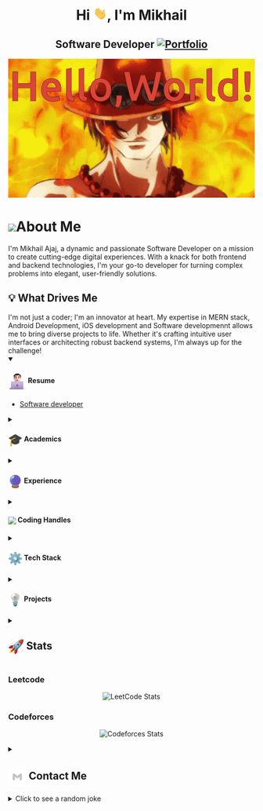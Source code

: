 <h1 align="center">Hi <img src="blob/main/icons/Hi.gif" width="28px"/>, I'm Mikhail</h1>
<h2 align="center">
  Software Developer
  <a href="https://mikhailajaj.github.io/">
    <img src="https://img.shields.io/badge/Portfolio-543DE0?style=for-the-badge&logo=About.me&logoColor=white" alt="Portfolio" style="height:22px;">
  </a>
</h2>
<div align="center">
 <img alt="GIF" src="https://github.com/mikhailajaj/mikhailajaj/blob/8d6cddb7b7a66f6e245f24905ba4462875fa5df9/blob/main/icons/tenor.gif" />
</div>
<h1><img align ='center'  src="https://camo.githubusercontent.com/fa3f93cb1d798e508be9a9c42bb181f28a086be351af3c29172eb51cd248410f/68747470733a2f2f692e67697068792e636f6d2f6d656469612f76312e59326c6b505463354d4749334e6a4578646a683264444d3462446879597a4d354e6d707061484a36644735364d6d683362546b79616e466b645752765a33523163476f7963535a6c634431324d563970626e526c636d35686246396e61575a66596e6c666157516d593351395a512f4c4f6e743675716a44394f65786d514a52422f67697068792e676966" width="37" />About Me</h1>

I'm Mikhail Ajaj, a dynamic and passionate Software Developer on a mission to create cutting-edge digital experiences. With a knack for both frontend and backend technologies, I'm your go-to developer for turning complex problems into elegant, user-friendly solutions.

<h2>💡 What Drives Me</h2>
I'm not just a coder; I'm an innovator at heart. My expertise in MERN stack, Android Development, iOS development and Software developmennt allows me to bring diverse projects to life. Whether it's crafting intuitive user interfaces or architecting robust backend systems, I'm always up for the challenge!
<details open>
 <summary>
    <h4>  
      <img align="center" src="https://github.com/mikhailajaj/mikhailajaj/blob/3a56bbca89e8e86b4caf1afe5f133ee336b29aed/blob/main/icons/about.png" width="37" /> 
    Resume
    </h4>
   
  </summary>
   <ul>
        <li><a href="https://github.com/mikhailajaj/mikhailajaj/blob/f4eea880177019840cdc87c5fd2f23501599e1dd/resume/Software%20Developer.pdf" target="_blank">Software developer</a></li>
      </ul>
</details>
 <details>
  <summary><h4> <img align="center" src="https://github.com/mikhailajaj/mikhailajaj/blob/3a56bbca89e8e86b4caf1afe5f133ee336b29aed/blob/main/icons/academics.gif" width="29"/> Academics</h4></summary>
  <span><img src="https://img.shields.io/badge/BTECH-SheridanCollege-1877F2?style=for-the-badge"></span>
  <span><img src="https://img.shields.io/badge/GPA-3.11-EFEEE9?style=for-the-badge"></span>
   <ul>
   <li><a href="https://www.sheridancollege.ca/programs/bachelor-computer-science-mobile-computing#tab=courses"> courses</a></li>
   <li><a href="https://github.com/mikhailajaj/mikhailajaj/blob/75ac5ac95f7ab6a50b6e347fd43d9639c5d521e8/Transcripts/Transccript.pdf">Transcript</a></li>
   </ul>
 </details>

 <details>
  <summary><h4> <img align="center" src="https://github.com/mikhailajaj/mikhailajaj/blob/3a56bbca89e8e86b4caf1afe5f133ee336b29aed/blob/main/icons/experience.gif" width="29"/> Experience</h4></summary>
  - **Project Manager & Lead Developer** at Secret Santa App | May 2024 – Sept 2024
    - Led the development and launch of the Secret Santa App, which digitizes the traditional holiday gift exchange process. Spearheaded the technical architecture, system design, and implementation, ensuring a smooth, scalable user experience for participants and event organizers.
    - Oversaw the integration of key features such as automated name drawing, gift preferences tracking, and event coordination, which addressed common challenges in managing Secret Santa events.
    - Managed a cross-functional team that included a Scrum Master, UX/UI Designer, Business Analyst, and QA Lead, ensuring effective communication, risk management, and quality assurance throughout the project.
    - Delivered on key milestones, including the implementation of user profile customization, in-app gift suggestions, and e-commerce integration for gift purchases, improving the overall user engagement and satisfaction.

 </details>
</details>

<details>
  <summary><h4> <img align="center" src="https://user-images.githubusercontent.com/74038190/216122041-518ac897-8d92-4c6b-9b3f-ca01dcaf38ee.png" width="29"/> Coding Handles</h4></summary>
  [![LeetCode](https://img.shields.io/badge/LeetCode-000000?style=for-the-badge&logo=LeetCode&logoColor=#d16c06)](https://www.leetcode.com/[your-handle])
  [![Codeforces](https://img.shields.io/badge/Codeforces-445f9d?style=for-the-badge&logo=Codeforces&logoColor=white)](https://codeforces.com/profile/[your-handle])
  [![GeeksForGeeks](https://img.shields.io/badge/GeeksforGeeks-gray?style=for-the-badge&logo=geeksforgeeks&logoColor=35914c)](https://auth.geeksforgeeks.org/user/[your-handle]/practice)
</details>

<details>
  <summary><h4> <img align="center" src="https://github.com/mikhailajaj/mikhailajaj/blob/3a56bbca89e8e86b4caf1afe5f133ee336b29aed/blob/main/icons/techstack.gif" width="29"/> Tech Stack</h4></summary>
  ![C++](https://img.shields.io/badge/c++-%2300599C.svg?style=for-the-badge&logo=c%2B%2B&logoColor=white)  
  ![JavaScript](https://img.shields.io/badge/javascript-%23323330.svg?style=for-the-badge&logo=javascript&logoColor=%23F7DF1E) 
  ![React](https://img.shields.io/badge/react-%2320232a.svg?style=for-the-badge&logo=react&logoColor=%2361DAFB) 
</details>


<details>
  <summary><h4> <img align="center" src="https://github.com/mikhailajaj/mikhailajaj/blob/3a56bbca89e8e86b4caf1afe5f133ee336b29aed/blob/main/icons/projects.gif" width="29"/> Projects</h4></summary>

  #### <a href="https://github.com/[YourUsername]/[Project-Name]">[Project Name]</a>
  <span><img src="https://img.shields.io/badge/Node.js-%2343853D.svg?style=for-the-badge&logo=node.js&logoColor=white"> <img src="https://img.shields.io/badge/MongoDB-%234ea94b.svg?style=for-the-badge&logo=mongodb&logoColor=white"></span>
  - Implemented features to notify users about new opportunities.
  - Achieved a user base of X, surpassing initial projections.
</details>

<details>
  <summary><h2> <img align="center" src="https://github.com/mikhailajaj/mikhailajaj/blob/3a56bbca89e8e86b4caf1afe5f133ee336b29aed/blob/main/icons/stats.gif" width="32"/> Stats</h2></summary>
  <div align="center">
    ![](https://github-readme-stats.vercel.app/api?username=mikhailajaj&theme=tokyonight&hide_border=false&include_all_commits=true&count_private=false)<br/>
    ![](https://github-readme-streak-stats.herokuapp.com/?user=mikhailajaj&theme=tokyonight&hide_border=false)<br/>
    ![](https://github-readme-stats.vercel.app/api/top-langs/?username=mikhailajaj&theme=tokyonight&hide_border=false&include_all_commits=true&count_private=false&layout=compact)<br/>
    ![](https://github-readme-activity-graph.vercel.app/graph?username=mikhailajaj&theme=tokyo-night)
  </div>
</details>

  ### Leetcode
  <div align="center">

  ![LeetCode Stats](https://leetcode.card.workers.dev/mikhailajaj?theme=auto&font=baloo&extension=null)

  </div>

  ### Codeforces
  <div align="center">

  ![Codeforces Stats](https://codeforces-readme-stats.vercel.app/api/card?username=Ymikhailajaje)

  </div>

  <details>
  <summary><h2> <img align="center" src="https://github.com/mikhailajaj/mikhailajaj/blob/3a56bbca89e8e86b4caf1afe5f133ee336b29aed/blob/main/icons/Contact.gif" width="37"/> Contact Me</h2></summary>
  <p>
    <i>You can reach out to me via</i>
    <a href="mailto:[your-email]">
      <img align="center" src="https://github.com/mikhailajaj/mikhailajaj/blob/3a56bbca89e8e86b4caf1afe5f133ee336b29aed/blob/main/icons/Gmail.gif" width="100"/>
    </a>
  </p>
</details>

<details>
  <summary>Click to see a random joke</summary>
  <div align="center">

  ![Jokes Card](https://readme-jokes.vercel.app/api?theme=halloween)

  </div>
</details>

<!--
**mikhailajaj/mikhailajaj** is a ✨ _special_ ✨ repository because its `README.md` (this file) appears on your GitHub profile.

Here are some ideas to get you started:

- 🔭 I’m currently working on ...
- 🌱 I’m currently learning ...
- 👯 I’m looking to collaborate on ...
- 🤔 I’m looking for help with ...
- 💬 Ask me about ...
- 📫 How to reach me: ...
- 😄 Pronouns: ...
- ⚡ Fun fact: ...
-->

